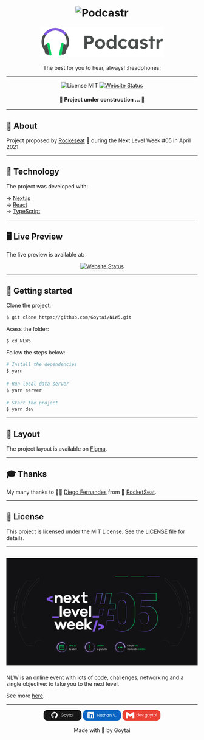 <h1 align="center">
    <img src="/.github/banner.svg" alt="Podcastr"/>
</h1>

<p align="center">
    <img src="/.github/logo.svg" alt="Logo"/><br><br>
    The best for you to hear, always! :headphones:<br>
</p>

------------

<p align="center">
    <img src="https://img.shields.io/github/license/Goytai/NLW5?color=6f48c9&style=for-the-badge" alt="License MIT" />
    <a href="https://nlw5.vercel.app/"><img src="https://img.shields.io/website?down_color=red&down_message=offline&style=for-the-badge&up_color=6f48c9&up_message=online&url=https%3A%2F%2Fnlw5.vercel.app%2F" alt="Website Status" /></a>
</p>
<h4 align="center">
    🚧 Project under construction ... 🚧
</h4>

------------
<h2>📖 About</h2>

Project proposed by <a href="https://rocketseat.com.br/">Rockeseat</a> 🚀 during the Next Level Week #05 in April 2021.

------------
<h2>🧪 Technology</h2>

The project was developed with:

&rarr; <a href="https://nextjs.org/">Next.js</a> <br>
&rarr; <a href="https://reactjs.org">React</a> <br>
&rarr; <a href="https://www.typescriptlang.org/">TypeScript</a> <br>

------------
<h2>🖥️ Live Preview</h2>
The live preview is available at: 

<p align="center">
    <a href="https://nlw5.vercel.app/"><img src="https://img.shields.io/website?down_color=red&down_message=offline&style=for-the-badge&up_color=6f48c9&up_message=online&url=https%3A%2F%2Fnlw5.vercel.app%2F" alt="Website Status" /></a>
</p>

------------
<h2>🔌 Getting started</h2>
Clone the project:

```bash
$ git clone https://github.com/Goytai/NLW5.git
```

Acess the folder:

```bash
$ cd NLW5
```

Follow the steps below:
```bash
# Install the dependencies
$ yarn

# Run local data server
$ yarn server

# Start the project
$ yarn dev
```
------------
<h2>🔖 Layout</h2>
The project layout is available on <a href="https://www.figma.com/file/is9KGod2KJ8eINasYTA0ad/Podcastr">Figma</a>.

------------
<h2>🎓 Thanks</h2>

My many thanks to 👨‍🏫 <a href="https://github.com/diego3g">Diego Fernandes</a> from 🚀 <a href="https://rocketseat.com.br/">RocketSeat</a>.

------------
<h2>📝 License</h2>
This project is licensed under the MIT License. See the <a href="https://github.com/Goytai/NLW5/blob/master/LICENSE">LICENSE</a> file for details.

------------
<h2 align="center">
    <img src="/.github/nlw5.png" alt="Next Level Week"/>
</h2>

NLW is an online event with lots of code, challenges, networking and a single objective: to take you to the next level.

See more <a href="https://nextlevelweek.com/">here</a>.

------------
<p align="center">
    <a href="https://github.com/Goytai"><img src="https://raw.githubusercontent.com/Goytai/goytai/master/github.svg" width="100px" alt="GitHub"/></a>
    <a href="https://www.linkedin.com/in/goytai/"><img src="https://raw.githubusercontent.com/Goytai/goytai/master/linkedin.svg" width="100px" alt="Linkedin"/></a>
    <a href="mailto:dev.goytai@gmail.com"><img src="https://raw.githubusercontent.com/Goytai/goytai/master/gmail.svg" width="100px" alt="Email"/></a>
</p>
<p align="center">Made with 💜 by Goytai</p><br>
